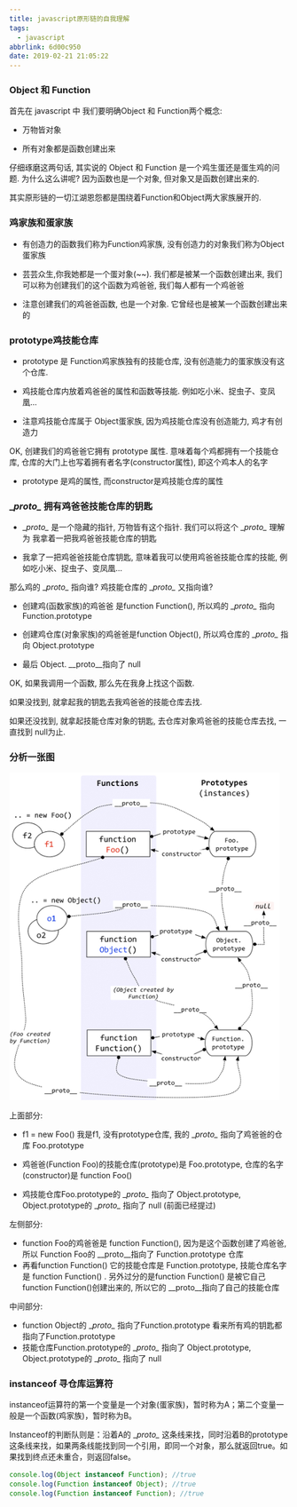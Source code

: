 ```yaml
---
title: javascript原形链的自我理解
tags:
  - javascript
abbrlink: 6d00c950
date: 2019-02-21 21:05:22
---
```


### Object 和 Function

首先在 javascript 中 我们要明确Object 和 Function两个概念:

+ 万物皆对象

+ 所有对象都是函数创建出来

仔细琢磨这两句话, 其实说的 Object 和 Function 是一个鸡生蛋还是蛋生鸡的问题. 为什么这么讲呢? 因为函数也是一个对象, 但对象又是函数创建出来的. 

 其实原形链的一切江湖恩怨都是围绕着Function和Object两大家族展开的.



<!-- more -->

### 鸡家族和蛋家族

+ 有创造力的函数我们称为Function鸡家族, 没有创造力的对象我们称为Object蛋家族

+ 芸芸众生,你我她都是一个蛋对象(~~). 我们都是被某一个函数创建出来, 我们可以称为创建我们的这个函数为鸡爸爸, 我们每人都有一个鸡爸爸

+ 注意创建我们的鸡爸爸函数, 也是一个对象. 它曾经也是被某一个函数创建出来的



### prototype鸡技能仓库

+ prototype 是 Function鸡家族独有的技能仓库, 没有创造能力的蛋家族没有这个仓库.

+ 鸡技能仓库内放着鸡爸爸的属性和函数等技能. 例如吃小米、捉虫子、变凤凰...

+ 注意鸡技能仓库属于 Object蛋家族,  因为鸡技能仓库没有创造能力, 鸡才有创造力



OK, 创建我们的鸡爸爸它拥有 prototype 属性.  意味着每个鸡都拥有一个技能仓库, 仓库的大门上也写着拥有者名字(constructor属性), 即这个鸡本人的名字

+ prototype 是鸡的属性, 而constructor是鸡技能仓库的属性

  

###  \__proto\__ 拥有鸡爸爸技能仓库的钥匙



+ \__proto\__ 是一个隐藏的指针, 万物皆有这个指针. 我们可以将这个 \__proto\__ 理解为 我拿着一把我鸡爸爸技能仓库的钥匙

+ 我拿了一把鸡爸爸技能仓库钥匙, 意味着我可以使用鸡爸爸技能仓库的技能,  例如吃小米、捉虫子、变凤凰...



那么鸡的 \__proto\__ 指向谁? 鸡技能仓库的  \__proto\__ 又指向谁?

+ 创建鸡(函数家族)的鸡爸爸 是function Function(),  所以鸡的  \__proto\__ 指向 Function.prototype

+ 创建鸡仓库(对象家族)的鸡爸爸是function  Object(), 所以鸡仓库的  \__proto\__ 指向 Object.prototype

+ 最后 Object. \__proto\__指向了 null



OK, 如果我调用一个函数, 那么先在我身上找这个函数. 

如果没找到, 就拿起我的钥匙去我鸡爸爸的技能仓库去找.

如果还没找到, 就拿起技能仓库对象的钥匙, 去仓库对象鸡爸爸的技能仓库去找, 一直找到 null为止.



### 分析一张图

![img](javascript原形链的自我理解/1.png)



上面部分:

+ f1 = new Foo()  我是f1, 没有prototype仓库,  我的  \__proto\__ 指向了鸡爸爸的仓库 Foo.prototype
+ 鸡爸爸(Function Foo)的技能仓库(prototype)是 Foo.prototype, 仓库的名字(constructor)是 function Foo()

+ 鸡技能仓库Foo.prototype的 \__proto\__ 指向了 Object.prototype,  Object.prototype的  \__proto\__ 指向了 null (前面已经提过)

左侧部分:

+ function Foo的鸡爸爸是 function Function(), 因为是这个函数创建了鸡爸爸, 所以 Function Foo的 \__proto\__指向了 Function.prototype 仓库
+ 再看function Function()  它的技能仓库是 Function.prototype, 技能仓库名字是 function Function() .  另外过分的是function Function() 是被它自己function Function()创建出来的, 所以它的 \__proto\__指向了自己的技能仓库

中间部分: 
+ function Object的  \__proto\__  指向了Function.prototype 看来所有鸡的钥匙都指向了Function.prototype
+ 技能仓库Function.prototype的 \__proto\__ 指向了 Object.prototype,  Object.prototype的  \__proto\__ 指向了 null 



### instanceof 寻仓库运算符

instanceof运算符的第一个变量是一个对象(蛋家族)，暂时称为A；第二个变量一般是一个函数(鸡家族)，暂时称为B。

Instanceof的判断队则是：沿着A的 \__proto\__ 这条线来找，同时沿着B的prototype这条线来找，如果两条线能找到同一个引用，即同一个对象，那么就返回true。如果找到终点还未重合，则返回false。



```javascript
console.log(Object instanceof Function); //true
console.log(Function instanceof Object); //true
console.log(Function instanceof Function); //true
```




